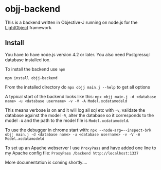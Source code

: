 # objj-backend

This is a backend written in Objective-J running on node.js for the [LightObject](https://github.com/mrcarlberg/LightObject) framework.

## Install

You have to have node.js version 4.2 or later. You also need Postgressql database installed too.

To install the backend use ```npm```

```npm install objj-backend```

From the installed directory do ```npx objj main.j --help``` to get all options

A typical start of the backend looks like this:
```npx objj main.j -d <database name> -u <database username> -v -V -A Model.xcdatamodeld```

This means verbose is on and it will log all sql etc with ```-v```, validate the database against the model ```-V```, alter the database so it corresponds to the model ```-A``` and the path to the model file is ```Model.xcdatamodeld```.

To use the debugger in chrome start with:
```npx --node-arg=--inspect-brk objj main.j -d <database name> -u <database username> -v -V -A Model.xcdatamodeld```

To set up an Apache webserver I use ```ProxyPass``` and have added one line to my Apache config file:
```ProxyPass /backend http://localhost:1337```

More documentation is coming shortly....
